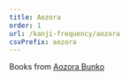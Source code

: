 ```yaml
---
title: Aozora
order: 1
url: /kanji-frequency/aozora
csvPrefix: aozora
---
```


Books from [Aozora Bunko](https://www.aozora.gr.jp/)
